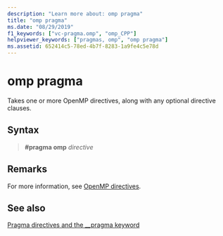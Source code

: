 ```yaml
---
description: "Learn more about: omp pragma"
title: "omp pragma"
ms.date: "08/29/2019"
f1_keywords: ["vc-pragma.omp", "omp_CPP"]
helpviewer_keywords: ["pragmas, omp", "omp pragma"]
ms.assetid: 652414c5-78ed-4b7f-8283-1a9fe4c5e78d
---
```

# omp pragma

Takes one or more OpenMP directives, along with any optional directive clauses.

## Syntax

> **#pragma omp** *directive*

## Remarks

For more information, see [OpenMP directives](../parallel/openmp/reference/openmp-directives.md).

## See also

[Pragma directives and the __pragma keyword](../preprocessor/pragma-directives-and-the-pragma-keyword.md)
